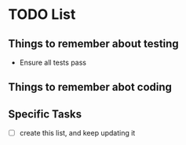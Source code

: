 # TODO List

## Things to remember about testing
- Ensure all tests pass

## Things to remember abot coding

## Specific Tasks
- [ ] create this list, and keep updating it
